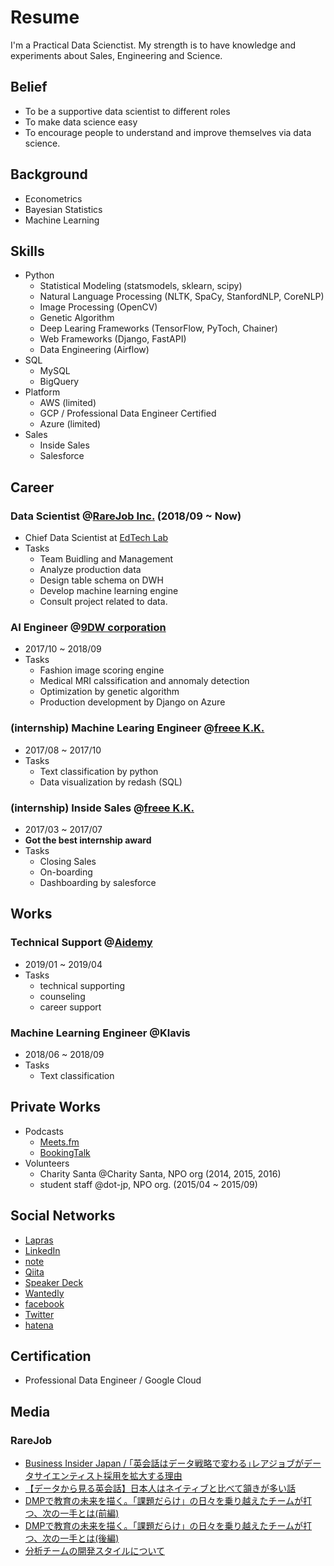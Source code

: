 # Resume 
I'm a Practical Data Scienctist. My strength is to have knowledge and experiments about Sales, Engineering and Science. 

## Belief
- To be a supportive data scientist to different roles
- To make data science easy 
- To encourage people to understand and improve themselves via data science.

## Background
- Econometrics
- Bayesian Statistics
- Machine Learning

## Skills
- Python 
  - Statistical Modeling (statsmodels, sklearn, scipy)
  - Natural Language Processing (NLTK, SpaCy, StanfordNLP, CoreNLP)
  - Image Processing (OpenCV)
  - Genetic Algorithm 
  - Deep Learing Frameworks (TensorFlow, PyToch, Chainer)
  - Web Frameworks (Django, FastAPI)
  - Data Engineering (Airflow)
- SQL
  - MySQL
  - BigQuery
- Platform
  - AWS (limited)
  - GCP / Professional Data Engineer Certified
  - Azure (limited)
- Sales
  - Inside Sales
  - Salesforce


## Career 
### Data Scientist @[RareJob Inc.](https://www.rarejob.com/) (2018/09 ~ Now)
  - Chief Data Scientist at [EdTech Lab](https://www.rarejob.co.jp/lab/)
  - Tasks
    - Team Buidling and Management
    - Analyze production data
    - Design table schema on DWH
    - Develop machine learning engine
    - Consult project related to data.

### AI Engineer @[9DW corporation](https://9dw.jp/) 
  - 2017/10 ~ 2018/09
  - Tasks
    - Fashion image scoring engine
    - Medical MRI calssification and annomaly detection
    - Optimization by genetic algorithm
    - Production development by Django on Azure

### (internship) Machine Learing Engineer @[freee K.K.](https://corp.freee.co.jp/) 
  - 2017/08 ~ 2017/10
  - Tasks
    - Text classification by python 
    - Data visualization by redash (SQL)

### (internship) Inside Sales @[freee K.K.](https://corp.freee.co.jp/) 
  - 2017/03 ~ 2017/07
  - **Got the best internship award**
  - Tasks
    - Closing Sales
    - On-boarding
    - Dashboarding by salesforce
    
## Works
### Technical Support @[Aidemy](https://aidemy.net/) 
  - 2019/01 ~ 2019/04
  - Tasks
    - technical supporting 
    - counseling 
    - career support 

### Machine Learning Engineer @Klavis
  - 2018/06 ~ 2018/09
  - Tasks
    - Text classification
    
## Private Works
- Podcasts
  - [Meets.fm](https://anchor.fm/meetsfm)
  - [BookingTalk](https://anchor.fm/booking-talk)
- Volunteers 
  - Charity Santa @Charity Santa, NPO org (2014, 2015, 2016)
  - student staff @dot-jp, NPO org. (2015/04 ~ 2015/09)

## Social Networks
- [Lapras](https://lapras.com/public/IVBOT6Y)
- [LinkedIn](www.linkedin.com/in/hayata-yamamoto-b385a018a)
- [note](https://note.mu/hayata_yamamoto)
- [Qiita](https://qiita.com/hayata-yamamoto)
- [Speaker Deck](https://speakerdeck.com/hayata_yamamoto)
- [Wantedly](https://www.wantedly.com/users/99972307)
- [facebook](https://www.facebook.com/hayata.yamamoto)
- [Twitter](https://www.twitter.com/hayata_yamamoto)
- [hatena](https://hayata-yamamoto.hatenablog.com)

## Certification 
- Professional Data Engineer / Google Cloud

## Media 
### RareJob 
- [Business Insider Japan / ｢英会話はデータ戦略で変わる｣レアジョブがデータサイエンティスト採用を拡大する理由](https://www.businessinsider.jp/post-179154)
- [【データから見る英会話】日本人はネイティブと比べて頷きが多い話](https://appeal.rarejob.co.jp/2018/11/09/5034/)
- [DMPで教育の未来を描く。「課題だらけ」の日々を乗り越えたチームが打つ、次の一手とは(前編)](https://appeal.rarejob.co.jp/2019/07/09/5936/)
- [DMPで教育の未来を描く。「課題だらけ」の日々を乗り越えたチームが打つ、次の一手とは(後編)](https://appeal.rarejob.co.jp/2019/07/09/5960/)
- [分析チームの開発スタイルについて](https://rarejob-tech-dept.hatenablog.com/entry/2019/07/09/190000)


